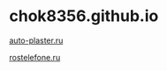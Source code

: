 # chok8356.github.io

[auto-plaster.ru](https://chok8356.github.io/auto-plaster/)

[rostelefone.ru](https://chok8356.github.io/rostelefon/)

